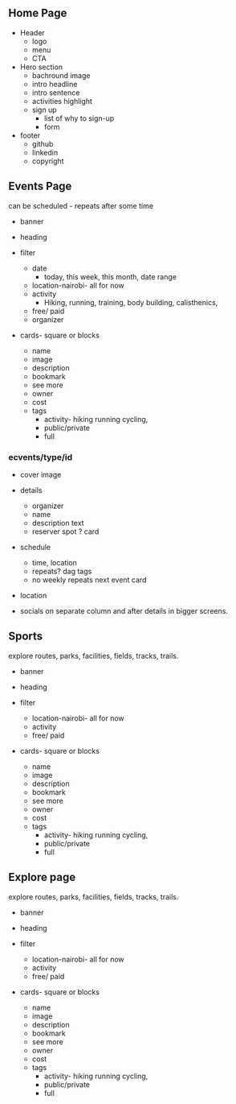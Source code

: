 ## Home Page

- Header
  - logo
  - menu
  - CTA
- Hero section
  - bachround image
  - intro headline
  - intro sentence
  - activities highlight
  - sign up
    - list of why to sign-up
    - form
- footer
  - github
  - linkedin
  - copyright

## Events Page

can be scheduled - repeats after some time

- banner

- heading

- filter

  - date
    - today, this week, this month, date range
  - location-nairobi- all for now
  - activity
    - Hiking, running, training, body building, calisthenics,
  - free/ paid
  - organizer

- cards- square or blocks
  - name
  - image
  - description
  - bookmark
  - see more
  - owner
  - cost
  - tags
    - activity- hiking running cycling,
    - public/private
    - full

### ecvents/type/id

- cover image
- details

  - organizer
  - name
  - description text
  - reserver spot ? card

- schedule
  - time, location
  - repeats? dag tags
  - no weekly repeats next event card
- location
- socials on separate column and after details in bigger screens.

## Sports

explore routes, parks, facilities, fields, tracks, trails.

- banner

- heading

- filter

  - location-nairobi- all for now
  - activity
  - free/ paid

- cards- square or blocks
  - name
  - image
  - description
  - bookmark
  - see more
  - owner
  - cost
  - tags
    - activity- hiking running cycling,
    - public/private
    - full

## Explore page

explore routes, parks, facilities, fields, tracks, trails.

- banner

- heading

- filter

  - location-nairobi- all for now
  - activity
  - free/ paid

- cards- square or blocks
  - name
  - image
  - description
  - bookmark
  - see more
  - owner
  - cost
  - tags
    - activity- hiking running cycling,
    - public/private
    - full
